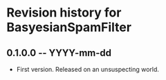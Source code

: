 # Revision history for BasyesianSpamFilter

## 0.1.0.0 -- YYYY-mm-dd

* First version. Released on an unsuspecting world.
